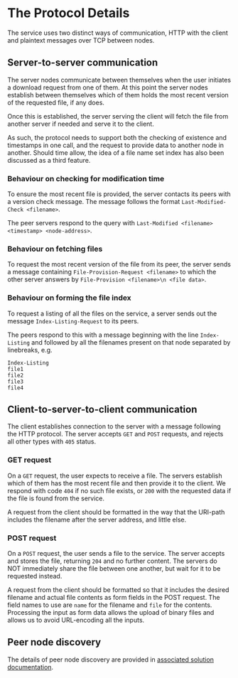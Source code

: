 # The Protocol Details
The service uses two distinct ways of communication, HTTP with the client and
plaintext messages over TCP between nodes.


## Server-to-server communication
The server nodes communicate between themselves when the user initiates a
download request from one of them. At this point the server nodes establish
between themselves which of them holds the most recent version of the
requested file, if any does.

Once this is established, the server serving the client will fetch the file
from another server if needed and serve it to the client.

As such, the protocol needs to support both the checking of existence and
timestamps in one call, and the request to provide data to another node in
another. Should time allow, the idea of a file name set index has also been
discussed as a third feature.

### Behaviour on checking for modification time
To ensure the most recent file is provided, the server contacts its peers with
a version check message. The message follows the format
`Last-Modified-Check <filename>`.

The peer servers respond to the query with
`Last-Modified <filename> <timestamp> <node-address>`.

### Behaviour on fetching files
To request the most recent version of the file from its peer, the server sends
a message containing `File-Provision-Request <filename>` to which the other
server answers by `File-Provision <filename>\n <file data>`.

### Behaviour on forming the file index
To request a listing of all the files on the service, a server sends out the
message `Index-Listing-Request` to its peers.

The peers respond to this with a message beginning with the line `Index-Listing`
and followed by all the filenames present on that node separated by linebreaks,
e.g.
```
Index-Listing
file1
file2
file3
file4
```

## Client-to-server-to-client communication
The client establishes connection to the server with a message following the
HTTP protocol. The server accepts `GET` and `POST` requests, and rejects all
other types with `405` status.

### GET request
On a `GET` request, the user expects to receive a file. The servers establish
which of them has the most recent file and then provide it to the client. We
respond with code `404` if no such file exists, or `200` with the requested
data if the file is found from the service.

A request from the client should be formatted in the way that the URI-path
includes the filename after the server address, and little else.

### POST request
On a `POST` request, the user sends a file to the service. The server accepts
and stores the file, returning `204` and no further content. The servers do NOT
immediately share the file between one another, but wait for it to be requested
instead.

A request from the client should be formatted so that it includes the desired
filename and actual file contents as form fields in the POST request. The field
names to use are `name` for the filename and `file` for the contents. Processing
the input as form data allows the upload of binary files and allows us to avoid
URL-encoding all the inputs.

## Peer node discovery
The details of peer node discovery are provided in
[associated solution documentation](node-discovery.md).
